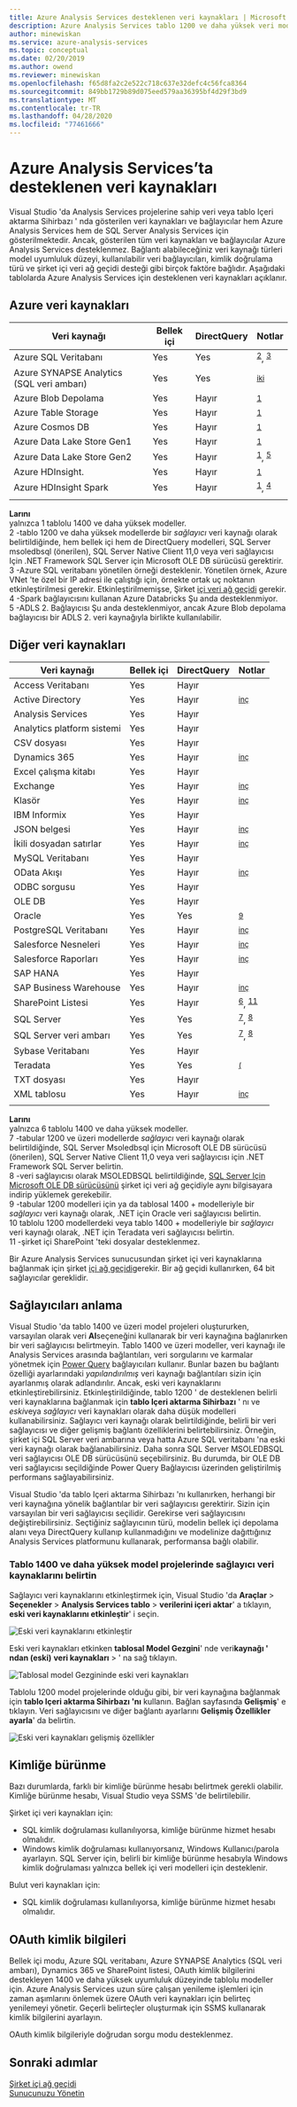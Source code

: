 ```yaml
---
title: Azure Analysis Services desteklenen veri kaynakları | Microsoft Docs
description: Azure Analysis Services tablo 1200 ve daha yüksek veri modelleri için desteklenen veri kaynaklarını ve bağlayıcıları açıklar.
author: minewiskan
ms.service: azure-analysis-services
ms.topic: conceptual
ms.date: 02/20/2019
ms.author: owend
ms.reviewer: minewiskan
ms.openlocfilehash: f65d8fa2c2e522c718c637e32defc4c56fca8364
ms.sourcegitcommit: 849bb1729b89d075eed579aa36395bf4d29f3bd9
ms.translationtype: MT
ms.contentlocale: tr-TR
ms.lasthandoff: 04/28/2020
ms.locfileid: "77461666"
---
```

# <a name="data-sources-supported-in-azure-analysis-services"></a>Azure Analysis Services’ta desteklenen veri kaynakları

Visual Studio 'da Analysis Services projelerine sahip veri veya tablo Içeri aktarma Sihirbazı ' nda gösterilen veri kaynakları ve bağlayıcılar hem Azure Analysis Services hem de SQL Server Analysis Services için gösterilmektedir. Ancak, gösterilen tüm veri kaynakları ve bağlayıcılar Azure Analysis Services desteklenmez. Bağlantı alabileceğiniz veri kaynağı türleri model uyumluluk düzeyi, kullanılabilir veri bağlayıcıları, kimlik doğrulama türü ve şirket içi veri ağ geçidi desteği gibi birçok faktöre bağlıdır. Aşağıdaki tablolarda Azure Analysis Services için desteklenen veri kaynakları açıklanır.

## <a name="azure-data-sources"></a>Azure veri kaynakları

|Veri kaynağı  |Bellek içi  |DirectQuery  |Notlar |
|---------|---------|---------|---------|
|Azure SQL Veritabanı      |   Yes      |    Yes      |<sup>[2](#azprovider)</sup>, <sup> [3](#azsqlmanaged)</sup>|
|Azure SYNAPSE Analytics (SQL veri ambarı)      |   Yes      |   Yes       |<sup>[iki](#azprovider)</sup>|
|Azure Blob Depolama      |   Yes       |    Hayır      | <sup>[1](#tab1400a)</sup> |
|Azure Table Storage     |   Yes       |    Hayır      | <sup>[1](#tab1400a)</sup>|
|Azure Cosmos DB     |  Yes        |  Hayır        |<sup>[1](#tab1400a)</sup> |
|Azure Data Lake Store Gen1      |   Yes       |    Hayır      |<sup>[1](#tab1400a)</sup> |
|Azure Data Lake Store Gen2       |   Yes       |    Hayır      |<sup>[1](#tab1400a)</sup>, <sup> [5](#gen2)</sup>|
|Azure HDInsight.    |     Yes     |   Hayır       |<sup>[1](#tab1400a)</sup> |
|Azure HDInsight Spark     |   Yes       |   Hayır       |<sup>[1](#tab1400a)</sup>, <sup> [4](#databricks)</sup>|
||||

**Larını**   
yalnızca <a name="tab1400a">1</a> tablolu 1400 ve daha yüksek modeller.  
<a name="azprovider">2</a> -tablo 1200 ve daha yüksek modellerde bir *sağlayıcı* veri kaynağı olarak belirtildiğinde, hem bellek içi hem de DirectQuery modelleri, SQL Server msoledbsql (önerilen), SQL Server Native Client 11,0 veya veri sağlayıcısı Için .NET Framework SQL Server için Microsoft OLE DB sürücüsü gerektirir.    
<a name="azsqlmanaged">3</a> -Azure SQL veritabanı yönetilen örneği desteklenir. Yönetilen örnek, Azure VNet 'te özel bir IP adresi ile çalıştığı için, örnekte ortak uç noktanın etkinleştirilmesi gerekir. Etkinleştirilmemişse, Şirket [içi veri ağ geçidi](analysis-services-gateway.md) gerekir.    
<a name="databricks">4</a> -Spark bağlayıcısını kullanan Azure Databricks Şu anda desteklenmiyor.   
<a name="gen2">5</a> -ADLS 2. Bağlayıcısı Şu anda desteklenmiyor, ancak Azure Blob depolama bağlayıcısı bir ADLS 2. veri kaynağıyla birlikte kullanılabilir.   

## <a name="other-data-sources"></a>Diğer veri kaynakları

|Veri kaynağı | Bellek içi | DirectQuery |Notlar   |
|  --- | --- | --- | --- |
|Access Veritabanı     |  Yes | Hayır |  |
|Active Directory     |  Yes | Hayır | <sup>[inç](#tab1400b)</sup>  |
|Analysis Services     |  Yes | Hayır |  |
|Analytics platform sistemi     |  Yes | Hayır |  |
|CSV dosyası  |Yes | Hayır |  |
|Dynamics 365     |  Yes | Hayır | <sup>[inç](#tab1400b)</sup> |
|Excel çalışma kitabı     |  Yes | Hayır |  |
|Exchange      |  Yes | Hayır | <sup>[inç](#tab1400b)</sup> |
|Klasör      |Yes | Hayır | <sup>[inç](#tab1400b)</sup> |
|IBM Informix  |Yes | Hayır |  |
|JSON belgesi      |  Yes | Hayır | <sup>[inç](#tab1400b)</sup> |
|İkili dosyadan satırlar      | Yes | Hayır | <sup>[inç](#tab1400b)</sup> |
|MySQL Veritabanı     | Yes | Hayır |  |
|OData Akışı      |  Yes | Hayır | <sup>[inç](#tab1400b)</sup> |
|ODBC sorgusu     | Yes | Hayır |  |
|OLE DB     |   Yes | Hayır |  |
|Oracle  | Yes  |Yes  | <sup>[9](#oracle)</sup> |
|PostgreSQL Veritabanı   | Yes | Hayır | <sup>[inç](#tab1400b)</sup> |
|Salesforce Nesneleri|  Yes | Hayır | <sup>[inç](#tab1400b)</sup> |
|Salesforce Raporları |Yes | Hayır | <sup>[inç](#tab1400b)</sup> |
|SAP HANA     |  Yes | Hayır |  |
|SAP Business Warehouse    |  Yes | Hayır | <sup>[inç](#tab1400b)</sup> |
|SharePoint Listesi      |   Yes | Hayır | <sup>[6](#tab1400b)</sup>, <sup> [11](#filesSP)</sup> |
|SQL Server |Yes   | Yes  | <sup>[7](#sqlim)</sup>, <sup> [8](#instgw)</sup> | 
|SQL Server veri ambarı |Yes   | Yes  | <sup>[7](#sqlim)</sup>, <sup> [8](#instgw)</sup> |
|Sybase Veritabanı     |  Yes | Hayır |  |
|Teradata | Yes  | Yes  | <sup>[(](#teradata)</sup> |
|TXT dosyası  |Yes | Hayır |  |
|XML tablosu    |  Yes | Hayır | <sup>[inç](#tab1400b)</sup> |
| | | |

**Larını**   
yalnızca <a name="tab1400b">6</a> tablolu 1400 ve daha yüksek modeller.  
<a name="sqlim">7</a> -tabular 1200 ve üzeri modellerde *sağlayıcı* veri kaynağı olarak belirtildiğinde, SQL Server Msoledbsql için Microsoft OLE DB sürücüsü (önerilen), SQL Server Native Client 11,0 veya veri sağlayıcısı için .NET Framework SQL Server belirtin.  
<a name="instgw">8</a> -veri sağlayıcısı olarak MSOLEDBSQL belirtildiğinde, [SQL Server Için Microsoft OLE DB sürücüsünü](https://docs.microsoft.com/sql/connect/oledb/oledb-driver-for-sql-server) şirket içi veri ağ geçidiyle aynı bilgisayara indirip yüklemek gerekebilir.  
<a name="oracle">9</a> -tabular 1200 modelleri için ya da tablosal 1400 + modelleriyle bir *sağlayıcı* veri kaynağı olarak, .NET için Oracle veri sağlayıcısı belirtin.  
<a name="teradata">10</a> tablolu 1200 modellerdeki veya tablo 1400 + modelleriyle bir *sağlayıcı* veri kaynağı olarak, .NET için Teradata veri sağlayıcısı belirtin.   
<a name="filesSP">11</a> -şirket içi SharePoint 'teki dosyalar desteklenmez.

Bir Azure Analysis Services sunucusundan şirket içi veri kaynaklarına bağlanmak için şirket [içi ağ geçidi](analysis-services-gateway.md)gerekir. Bir ağ geçidi kullanırken, 64 bit sağlayıcılar gereklidir. 

## <a name="understanding-providers"></a>Sağlayıcıları anlama

Visual Studio 'da tablo 1400 ve üzeri model projeleri oluştururken, varsayılan olarak veri **Al**seçeneğini kullanarak bir veri kaynağına bağlanırken bir veri sağlayıcısı belirtmeyin. Tablo 1400 ve üzeri modeller, veri kaynağı ile Analysis Services arasında bağlantıları, veri sorgularını ve karmalar yönetmek için [Power Query](/power-query/power-query-what-is-power-query) bağlayıcıları kullanır. Bunlar bazen bu bağlantı özelliği ayarlarındaki *yapılandırılmış* veri kaynağı bağlantıları sizin için ayarlanmış olarak adlandırılır. Ancak, eski veri kaynaklarını etkinleştirebilirsiniz. Etkinleştirildiğinde, tablo 1200 ' de desteklenen belirli veri kaynaklarına bağlanmak için **tablo Içeri aktarma Sihirbazı** ' nı ve *eski*veya *sağlayıcı* veri kaynakları olarak daha düşük modelleri kullanabilirsiniz. Sağlayıcı veri kaynağı olarak belirtildiğinde, belirli bir veri sağlayıcısı ve diğer gelişmiş bağlantı özelliklerini belirtebilirsiniz. Örneğin, şirket içi SQL Server veri ambarına veya hatta Azure SQL veritabanı 'na eski veri kaynağı olarak bağlanabilirsiniz. Daha sonra SQL Server MSOLEDBSQL veri sağlayıcısı OLE DB sürücüsünü seçebilirsiniz. Bu durumda, bir OLE DB veri sağlayıcısı seçildiğinde Power Query Bağlayıcısı üzerinden geliştirilmiş performans sağlayabilirsiniz. 

Visual Studio 'da tablo Içeri aktarma Sihirbazı 'nı kullanırken, herhangi bir veri kaynağına yönelik bağlantılar bir veri sağlayıcısı gerektirir. Sizin için varsayılan bir veri sağlayıcısı seçilidir. Gerekirse veri sağlayıcısını değiştirebilirsiniz. Seçtiğiniz sağlayıcının türü, modelin bellek içi depolama alanı veya DirectQuery kullanıp kullanmadığını ve modelinize dağıttığınız Analysis Services platformunu kullanarak, performansa bağlı olabilir.

### <a name="specify-provider-data-sources-in-tabular-1400-and-higher-model-projects"></a>Tablo 1400 ve daha yüksek model projelerinde sağlayıcı veri kaynaklarını belirtin

Sağlayıcı veri kaynaklarını etkinleştirmek için, Visual Studio 'da **Araçlar** > **Seçenekler** > **Analysis Services tablo** > **verilerini içeri aktar**' a tıklayın, **eski veri kaynaklarını etkinleştir**' i seçin.

![Eski veri kaynaklarını etkinleştir](media/analysis-services-datasource/aas-enable-legacy-datasources.png)

Eski veri kaynakları etkinken **tablosal Model Gezgini**' nde veri**kaynağı ' ndan (eski)** **veri kaynakları** > ' na sağ tıklayın.

![Tablosal model Gezgininde eski veri kaynakları](media/analysis-services-datasource/aas-import-legacy-datasources.png)

Tablolu 1200 model projelerinde olduğu gibi, bir veri kaynağına bağlanmak için **tablo Içeri aktarma Sihirbazı 'nı** kullanın. Bağlan sayfasında **Gelişmiş**' e tıklayın. Veri sağlayıcısını ve diğer bağlantı ayarlarını **Gelişmiş Özellikler ayarla**' da belirtin.

![Eski veri kaynakları gelişmiş özellikler](media/analysis-services-datasource/aas-import-legacy-advanced.png)


## <a name="impersonation"></a>Kimliğe bürünme
Bazı durumlarda, farklı bir kimliğe bürünme hesabı belirtmek gerekli olabilir. Kimliğe bürünme hesabı, Visual Studio veya SSMS 'de belirtilebilir.

Şirket içi veri kaynakları için:

* SQL kimlik doğrulaması kullanılıyorsa, kimliğe bürünme hizmet hesabı olmalıdır.
* Windows kimlik doğrulaması kullanıyorsanız, Windows Kullanıcı/parola ayarlayın. SQL Server için, belirli bir kimliğe bürünme hesabıyla Windows kimlik doğrulaması yalnızca bellek içi veri modelleri için desteklenir.

Bulut veri kaynakları için:

* SQL kimlik doğrulaması kullanılıyorsa, kimliğe bürünme hizmet hesabı olmalıdır.

## <a name="oauth-credentials"></a>OAuth kimlik bilgileri

Bellek içi modu, Azure SQL veritabanı, Azure SYNAPSE Analytics (SQL veri ambarı), Dynamics 365 ve SharePoint listesi, OAuth kimlik bilgilerini destekleyen 1400 ve daha yüksek uyumluluk düzeyinde tablolu modeller için. Azure Analysis Services uzun süre çalışan yenileme işlemleri için zaman aşımlarını önlemek üzere OAuth veri kaynakları için belirteç yenilemeyi yönetir. Geçerli belirteçler oluşturmak için SSMS kullanarak kimlik bilgilerini ayarlayın.

OAuth kimlik bilgileriyle doğrudan sorgu modu desteklenmez.

## <a name="next-steps"></a>Sonraki adımlar
[Şirket içi ağ geçidi](analysis-services-gateway.md)   
[Sunucunuzu Yönetin](analysis-services-manage.md)   

